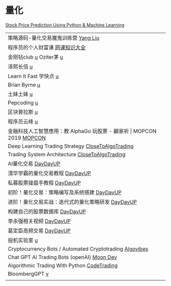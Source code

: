 # 量化

[Stock Price Prediction Using Python & Machine Learning](https://www.youtube.com/watch?v=QIUxPv5PJOY)

|                                                                                                                                       |
| ------------------------------------------------------------------------------------------------------------------------------------- |
| 策略源码-量化交易魔鬼训练营 [Yang Liu](https://www.youtube.com/playlist?list=PLhXu26RzZZTykTCQ2oZwqgd3TngXcVk1Z)                                   |
| 程序员的个人财富课 [网课知识大全](https://www.youtube.com/playlist?list=PLhXu26RzZZTxK0M-d76QEfZBrtgmiA8ge)                                          |
| 金刚钻club [u](https://www.youtube.com/channel/UCIryIKNo64Gp0-u95pDtB1g/videos)   Oziter茅 [u](https://www.youtube.com/@oziter/playlists) |
| 泽熙长信 [u](https://www.youtube.com/channel/UCaZnNGHyYkeav5XoWXCj1Tw/playlists)                                                          |
| Learn It Fast 学快点 [u](https://www.youtube.com/channel/UCQGdLPQ85q\_K7GlwaSZEFCw/playlists)                                            |
| Brian Byrne [u](https://www.youtube.com/c/BrianByrneFinance/playlists)                                                                |
| 土妹土妹 [u](https://www.youtube.com/channel/UCu1lb\_YUHcJFoc7lraETxvQ/playlists)                                                         |
| Pepcoding [u](https://www.youtube.com/c/Pepcoding/playlists)                                                                          |
| 区块普拉斯 [u](https://www.youtube.com/c/%E5%8C%BA%E5%9D%97%E6%99%AE%E6%8B%89%E6%96%AF/videos)                                             |
| 程序员云峰 [u](https://www.youtube.com/channel/UCMP5YhR2Q2ElS2FN\_cyoZFw/videos)                                                           |
| 金融科技人工智慧應用：教 AlphaGo 玩股票 - 顧家祈 \| MOPCON 2019 [MOPCON](https://www.youtube.com/watch?v=KIalE2Ma30E)                                   |
| Deep Learning Trading Strategy [CloseToAlgoTrading](https://www.youtube.com/playlist?list=PL96wkZreD9B4w7zaytjj52L8\_61mOC71v)        |
| Trading System Architecture [CloseToAlgoTrading](https://www.youtube.com/playlist?list=PL96wkZreD9B6Myf9tzO6gUBmzbQzofUCR)            |
| AI量化交易 [DayDayUP](https://www.youtube.com/playlist?list=PL8XnX0hzN2HKKpYd2h1obeyXNGNyMBOaw)                                           |
| 清华学霸的量化交易教程 [DayDayUP](https://www.youtube.com/playlist?list=PL8XnX0hzN2HKhDxCYumEvmlnYuJ8K3IyU)                                      |
| 私募股票操盘手教程 [DayDayUP](https://www.youtube.com/playlist?list=PL8XnX0hzN2HIgFthng0hDYbdYYliSOhrO)                                        |
| 初阶！量化交易：策略编写及系统搭建 [DayDayUP](https://www.youtube.com/playlist?list=PL8XnX0hzN2HJVRRLb--xrAVqgvUuaNpZ0)                                |
| 进阶！量化交易实战：迭代式的量化策略研发 [DayDayUP](https://www.youtube.com/playlist?list=PL8XnX0hzN2HITDFG8vrez3moP6pI2qJA5)                             |
| 构建自己的股票数据库 [DayDayUP](https://www.youtube.com/playlist?list=PL8XnX0hzN2HKT4RtKdzncLuVCrtA4KCeT)                                       |
| 李永强相关视频 [DayDayUP](https://www.youtube.com/playlist?list=PL8XnX0hzN2HIJDtJlo27\_uINyxe6rqwr\_)                                        |
| 葛定臣高频交易 [DayDayUP](https://www.youtube.com/playlist?list=PL8XnX0hzN2HImLtXWzlEr-S\_vBSODAZvh)                                         |
| 投机实验室 [u](https://www.youtube.com/@speculation/playlists)                                                                             |
| Cryptocurrency Bots / Automated Cryptotrading [Algovibes](https://www.youtube.com/playlist?list=PL9ATnizYJ7f8\_opOpLnekEZNsNVUVbCZN)  |
| Chat GPT AI Trading Bots (openAI) [Moon Dev](https://www.youtube.com/playlist?list=PLXrNVMjRZUJhniwXRHT53brm5kIjAPncT)                |
| Algorithmic Trading With Python [CodeTrading](https://www.youtube.com/playlist?list=PLwEOixRFAUxZmM26EYI1uYtJG39HDW1zm)               |
| BloombergGPT [v](https://www.youtube.com/watch?v=z1oUmFdjBLM)                                                                         |
|                                                                                                                                       |

